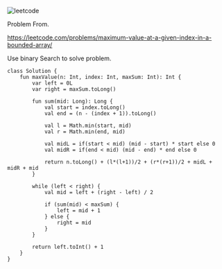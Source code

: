 ![leetcode](https://github.com/MYKIM95/LeetcodeDaily/assets/77060863/c488feca-c2b4-4272-a003-8392c643f433)

Problem From.

https://leetcode.com/problems/maximum-value-at-a-given-index-in-a-bounded-array/

Use binary Search to solve problem.

```
class Solution {
    fun maxValue(n: Int, index: Int, maxSum: Int): Int {
        var left = 0L
        var right = maxSum.toLong()

        fun sum(mid: Long): Long {
            val start = index.toLong()
            val end = (n - (index + 1)).toLong()

            val l = Math.min(start, mid)
            val r = Math.min(end, mid)

            val midL = if(start < mid) (mid - start) * start else 0
            val midR = if(end < mid) (mid - end) * end else 0

            return n.toLong() + (l*(l+1))/2 + (r*(r+1))/2 + midL + midR + mid
        }

        while (left < right) {
            val mid = left + (right - left) / 2

            if (sum(mid) < maxSum) {
                left = mid + 1
            } else {
                right = mid
            }
        }

        return left.toInt() + 1
    }
}
```
